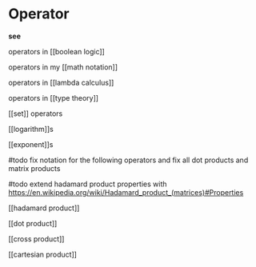 # Operator

**see**

operators in [[boolean logic]]

operators in my [[math notation]]

operators in [[lambda calculus]]

operators in [[type theory]]

[[set]] operators

[[logarithm]]s

[[exponent]]s

#todo fix notation for the following operators and fix all dot products and matrix products

#todo extend hadamard product properties with <https://en.wikipedia.org/wiki/Hadamard_product_(matrices)#Properties>

[[hadamard product]]

[[dot product]]

[[cross product]]

[[cartesian product]]
